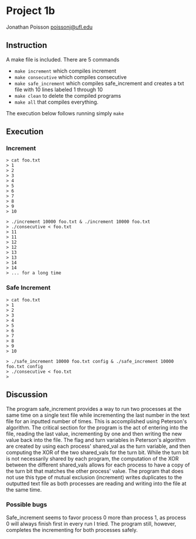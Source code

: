 # Project 1b

Jonathan Poisson
poissonj@ufl.edu

## Instruction

A make file is included. There are 5 commands

 * `make increment` which compiles increment
 * `make consecutive` which compiles consecutive
 * `make safe_increment` which compiles safe_increment and creates a txt file
    with 10 lines labeled 1 through 10
 * `make clean` to delete the compiled programs
 * `make all` that compiles everything.

The execution below follows running simply `make`

## Execution

### Increment

~~~
> cat foo.txt
> 1
> 2
> 3
> 4
> 5
> 6
> 7
> 8
> 9
> 10

> ./increment 10000 foo.txt & ./increment 10000 foo.txt
> ./consecutive < foo.txt
> 11
> 11
> 12
> 12
> 13
> 13
> 14
> 14
> ... for a long time
~~~
### Safe Increment

~~~
> cat foo.txt
> 1
> 2
> 3
> 4
> 5
> 6
> 7
> 8
> 9
> 10

> ./safe_increment 10000 foo.txt config & ./safe_increment 10000 foo.txt config
> ./consecutive < foo.txt
>
~~~

## Discussion

The program safe_increment provides a way to run two processes at the same time
on a single text file while incrementing the last number in the text file for
an inputted number of times. This is accomplished using Peterson's algorithm.
The critical section for the program is the act of entering into the file,
reading the last value, incrementing by one and then writing the new value back
into the file. The flag and turn variables in Peterson's algorithm are created
by using each process' shared_val as the turn variable, and then computing the
XOR of the two shared_vals for the turn bit. While the turn bit is not
necessarily shared by each program, the computation of the XOR between the
different shared_vals allows for each process to have a copy of the turn bit
that matches the other process' value. The program that does not use this type
of mutual exclusion (increment) writes duplicates to the outputted text file as
both processes are reading and writing into the file at the same time.

### Possible bugs

Safe_increment seems to favor process 0 more than process 1, as process 0 will
always finish first in every run I tried. The program still, however, completes
the incrementing for both processes safely.

